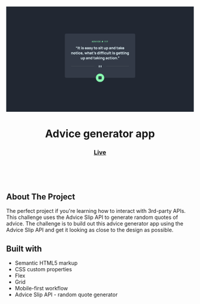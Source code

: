 <img src="https://github.com/catherineisonline/advice-generator-app-frontendmentor/blob/main/images/project-preview.png?raw=true"></img>

<h1 align="center">Advice generator app</h1>

<div align="center">
  <h3>
    <a href="https://catherineisonline.github.io/advice-generator-app-frontendmentor/" color="white">
      Live
    </a>
  </h3>
</div>

<br>
<br>
<br>


## About The Project

<p>The perfect project if you're learning how to interact with 3rd-party APIs. This challenge uses the Advice Slip API to generate random quotes of advice.
The challenge is to build out this advice generator app using the Advice Slip API and get it looking as close to the design as possible.


## Built with 

- Semantic HTML5 markup
- CSS custom properties
- Flex
- Grid
- Mobile-first workflow
- Advice Slip API - random quote generator


